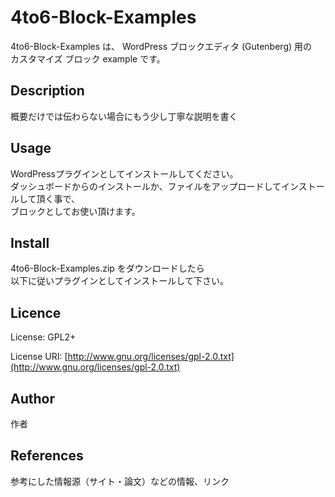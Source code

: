 4to6-Block-Examples
===
4to6-Block-Examples は、
WordPress ブロックエディタ (Gutenberg) 用の  
カスタマイズ ブロック example です。

## Description

概要だけでは伝わらない場合にもう少し丁寧な説明を書く

## Usage
WordPressプラグインとしてインストールしてください。  
ダッシュボードからのインストールか、ファイルをアップロードしてインストールして頂く事で、  
ブロックとしてお使い頂けます。

## Install
4to6-Block-Examples.zip をダウンロードしたら  
以下に従いプラグインとしてインストールして下さい。

## Licence
License: GPL2+

License URI: [http://www.gnu.org/licenses/gpl-2.0.txt](http://www.gnu.org/licenses/gpl-2.0.txt)

## Author

作者

## References

参考にした情報源（サイト・論文）などの情報、リンク
